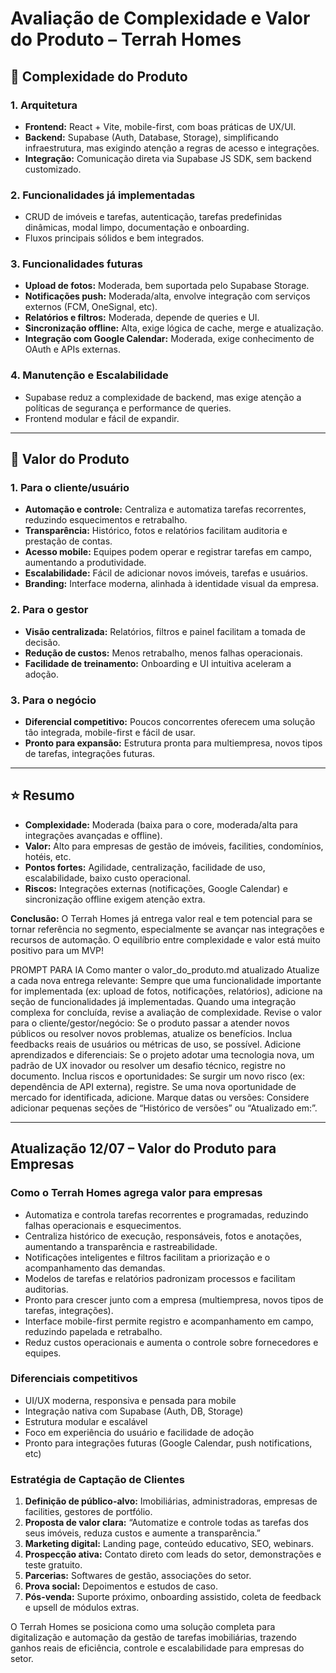 # Avaliação de Complexidade e Valor do Produto – Terrah Homes

## 🧩 Complexidade do Produto

### 1. Arquitetura
- **Frontend:** React + Vite, mobile-first, com boas práticas de UX/UI.
- **Backend:** Supabase (Auth, Database, Storage), simplificando infraestrutura, mas exigindo atenção a regras de acesso e integrações.
- **Integração:** Comunicação direta via Supabase JS SDK, sem backend customizado.

### 2. Funcionalidades já implementadas
- CRUD de imóveis e tarefas, autenticação, tarefas predefinidas dinâmicas, modal limpo, documentação e onboarding.
- Fluxos principais sólidos e bem integrados.

### 3. Funcionalidades futuras
- **Upload de fotos:** Moderada, bem suportada pelo Supabase Storage.
- **Notificações push:** Moderada/alta, envolve integração com serviços externos (FCM, OneSignal, etc).
- **Relatórios e filtros:** Moderada, depende de queries e UI.
- **Sincronização offline:** Alta, exige lógica de cache, merge e atualização.
- **Integração com Google Calendar:** Moderada, exige conhecimento de OAuth e APIs externas.

### 4. Manutenção e Escalabilidade
- Supabase reduz a complexidade de backend, mas exige atenção a políticas de segurança e performance de queries.
- Frontend modular e fácil de expandir.

---

## 💎 Valor do Produto

### 1. Para o cliente/usuário
- **Automação e controle:** Centraliza e automatiza tarefas recorrentes, reduzindo esquecimentos e retrabalho.
- **Transparência:** Histórico, fotos e relatórios facilitam auditoria e prestação de contas.
- **Acesso mobile:** Equipes podem operar e registrar tarefas em campo, aumentando a produtividade.
- **Escalabilidade:** Fácil de adicionar novos imóveis, tarefas e usuários.
- **Branding:** Interface moderna, alinhada à identidade visual da empresa.

### 2. Para o gestor
- **Visão centralizada:** Relatórios, filtros e painel facilitam a tomada de decisão.
- **Redução de custos:** Menos retrabalho, menos falhas operacionais.
- **Facilidade de treinamento:** Onboarding e UI intuitiva aceleram a adoção.

### 3. Para o negócio
- **Diferencial competitivo:** Poucos concorrentes oferecem uma solução tão integrada, mobile-first e fácil de usar.
- **Pronto para expansão:** Estrutura pronta para multiempresa, novos tipos de tarefas, integrações futuras.

---

## ⭐️ Resumo

- **Complexidade:** Moderada (baixa para o core, moderada/alta para integrações avançadas e offline).
- **Valor:** Alto para empresas de gestão de imóveis, facilities, condomínios, hotéis, etc.
- **Pontos fortes:** Agilidade, centralização, facilidade de uso, escalabilidade, baixo custo operacional.
- **Riscos:** Integrações externas (notificações, Google Calendar) e sincronização offline exigem atenção extra.

**Conclusão:**
O Terrah Homes já entrega valor real e tem potencial para se tornar referência no segmento, especialmente se avançar nas integrações e recursos de automação. O equilíbrio entre complexidade e valor está muito positivo para um MVP! 



PROMPT PARA IA
Como manter o valor_do_produto.md atualizado
Atualize a cada nova entrega relevante:
Sempre que uma funcionalidade importante for implementada (ex: upload de fotos, notificações, relatórios), adicione na seção de funcionalidades já implementadas.
Quando uma integração complexa for concluída, revise a avaliação de complexidade.
Revise o valor para o cliente/gestor/negócio:
Se o produto passar a atender novos públicos ou resolver novos problemas, atualize os benefícios.
Inclua feedbacks reais de usuários ou métricas de uso, se possível.
Adicione aprendizados e diferenciais:
Se o projeto adotar uma tecnologia nova, um padrão de UX inovador ou resolver um desafio técnico, registre no documento.
Inclua riscos e oportunidades:
Se surgir um novo risco (ex: dependência de API externa), registre.
Se uma nova oportunidade de mercado for identificada, adicione.
Marque datas ou versões:
Considere adicionar pequenas seções de “Histórico de versões” ou “Atualizado em:”.

---

## Atualização 12/07 – Valor do Produto para Empresas

### Como o Terrah Homes agrega valor para empresas
- Automatiza e controla tarefas recorrentes e programadas, reduzindo falhas operacionais e esquecimentos.
- Centraliza histórico de execução, responsáveis, fotos e anotações, aumentando a transparência e rastreabilidade.
- Notificações inteligentes e filtros facilitam a priorização e o acompanhamento das demandas.
- Modelos de tarefas e relatórios padronizam processos e facilitam auditorias.
- Pronto para crescer junto com a empresa (multiempresa, novos tipos de tarefas, integrações).
- Interface mobile-first permite registro e acompanhamento em campo, reduzindo papelada e retrabalho.
- Reduz custos operacionais e aumenta o controle sobre fornecedores e equipes.

### Diferenciais competitivos
- UI/UX moderna, responsiva e pensada para mobile
- Integração nativa com Supabase (Auth, DB, Storage)
- Estrutura modular e escalável
- Foco em experiência do usuário e facilidade de adoção
- Pronto para integrações futuras (Google Calendar, push notifications, etc)

### Estratégia de Captação de Clientes
1. **Definição de público-alvo:** Imobiliárias, administradoras, empresas de facilities, gestores de portfólio.
2. **Proposta de valor clara:** “Automatize e controle todas as tarefas dos seus imóveis, reduza custos e aumente a transparência.”
3. **Marketing digital:** Landing page, conteúdo educativo, SEO, webinars.
4. **Prospecção ativa:** Contato direto com leads do setor, demonstrações e teste gratuito.
5. **Parcerias:** Softwares de gestão, associações do setor.
6. **Prova social:** Depoimentos e estudos de caso.
7. **Pós-venda:** Suporte próximo, onboarding assistido, coleta de feedback e upsell de módulos extras.

O Terrah Homes se posiciona como uma solução completa para digitalização e automação da gestão de tarefas imobiliárias, trazendo ganhos reais de eficiência, controle e escalabilidade para empresas do setor.